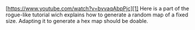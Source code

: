 [https://www.youtube.com/watch?v=bvvaqAbpPjc][1] Here is a part of the rogue-like tutorial wich explains how to generate a random map of a fixed size.
Adapting it to generate a hex map should be doable.

[1]:	https://www.youtube.com/watch?v=bvvaqAbpPjc